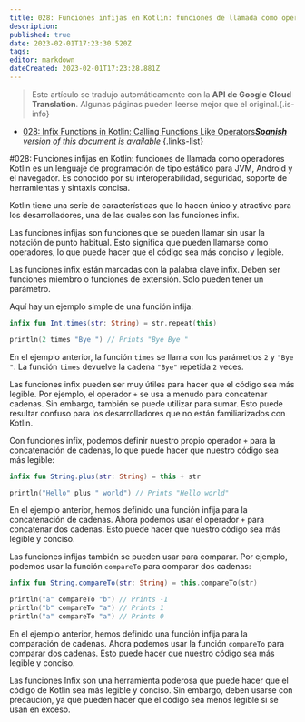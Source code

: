 ```yaml
---
title: 028: Funciones infijas en Kotlin: funciones de llamada como operadores
description: 
published: true
date: 2023-02-01T17:23:30.520Z
tags: 
editor: markdown
dateCreated: 2023-02-01T17:23:28.881Z
---
```


> Este artículo se tradujo automáticamente con la **API de Google Cloud Translation**.
Algunas páginas pueden leerse mejor que el original.{.is-info}

- [028: Infix Functions in Kotlin: Calling Functions Like Operators***Spanish** version of this document is available*](/es/Knowledge-base/Kotlin/Learning/028-infix-functions-in-kotlin-calling-functions-like-operators)
{.links-list}



#028: Funciones infijas en Kotlin: funciones de llamada como operadores
Kotlin es un lenguaje de programación de tipo estático para JVM, Android y el navegador. Es conocido por su interoperabilidad, seguridad, soporte de herramientas y sintaxis concisa.

Kotlin tiene una serie de características que lo hacen único y atractivo para los desarrolladores, una de las cuales son las funciones infix.

Las funciones infijas son funciones que se pueden llamar sin usar la notación de punto habitual. Esto significa que pueden llamarse como operadores, lo que puede hacer que el código sea más conciso y legible.

Las funciones infix están marcadas con la palabra clave infix. Deben ser funciones miembro o funciones de extensión. Solo pueden tener un parámetro.

Aquí hay un ejemplo simple de una función infija:

```kotlin
infix fun Int.times(str: String) = str.repeat(this)

println(2 times "Bye ") // Prints "Bye Bye "
```

En el ejemplo anterior, la función `times` se llama con los parámetros `2` y `"Bye "`. La función `times` devuelve la cadena `"Bye"` repetida `2` veces.

Las funciones infix pueden ser muy útiles para hacer que el código sea más legible. Por ejemplo, el operador `+` se usa a menudo para concatenar cadenas. Sin embargo, también se puede utilizar para sumar. Esto puede resultar confuso para los desarrolladores que no están familiarizados con Kotlin.

Con funciones infix, podemos definir nuestro propio operador `+` para la concatenación de cadenas, lo que puede hacer que nuestro código sea más legible:

```kotlin
infix fun String.plus(str: String) = this + str

println("Hello" plus " world") // Prints "Hello world"
```

En el ejemplo anterior, hemos definido una función infija para la concatenación de cadenas. Ahora podemos usar el operador `+` para concatenar dos cadenas. Esto puede hacer que nuestro código sea más legible y conciso.

Las funciones infijas también se pueden usar para comparar. Por ejemplo, podemos usar la función `compareTo` para comparar dos cadenas:

```kotlin
infix fun String.compareTo(str: String) = this.compareTo(str)

println("a" compareTo "b") // Prints -1
println("b" compareTo "a") // Prints 1
println("a" compareTo "a") // Prints 0
```

En el ejemplo anterior, hemos definido una función infija para la comparación de cadenas. Ahora podemos usar la función `compareTo` para comparar dos cadenas. Esto puede hacer que nuestro código sea más legible y conciso.

Las funciones Infix son una herramienta poderosa que puede hacer que el código de Kotlin sea más legible y conciso. Sin embargo, deben usarse con precaución, ya que pueden hacer que el código sea menos legible si se usan en exceso.